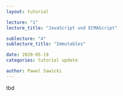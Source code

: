 ```yaml
---
layout: tutorial

lecture: "1"
lecture_title: "JavaScript und ECMAScript"

sublecture: "4"
sublecture_title: "Immutables"

date: 2020-05-19
categories: tutorial update

author: Pawel Sawicki
---
```


tbd
